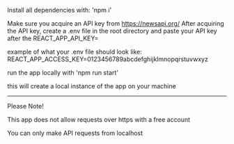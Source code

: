 Install all dependencies with:
'npm i'

Make sure you acquire an API key from https://newsapi.org/
After acquiring the API key, create a .env file in the root directory and paste your API key after the REACT_APP_API_KEY=

example of what your .env file should look like:
REACT_APP_ACCESS_KEY=0123456789abcdefghijklmnopqrstuvwxyz

run the app locally with 'npm run start'

this will create a local instance of the app on your machine

---

Please Note!

This app does not allow requests over https with a free account

You can only make API requests from localhost
